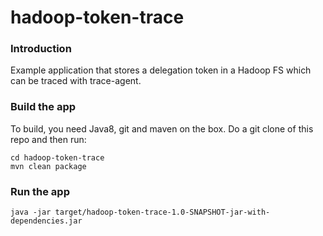 hadoop-token-trace
==================

### Introduction
Example application that stores a delegation token in a Hadoop FS which can be traced with trace-agent.

### Build the app
To build, you need Java8, git and maven on the box.
Do a git clone of this repo and then run:
```
cd hadoop-token-trace
mvn clean package
```

### Run the app
```
java -jar target/hadoop-token-trace-1.0-SNAPSHOT-jar-with-dependencies.jar
```
